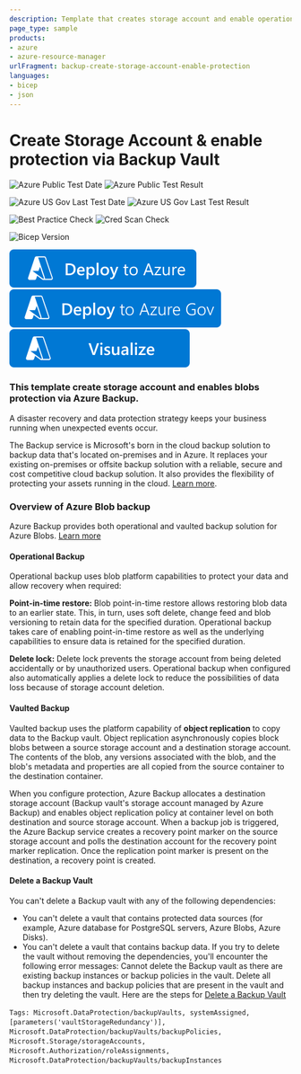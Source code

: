 ```yaml
---
description: Template that creates storage account and enable operational and vaulted backup via Backup Vault
page_type: sample
products:
- azure
- azure-resource-manager
urlFragment: backup-create-storage-account-enable-protection
languages:
- bicep
- json
---
```

# Create Storage Account & enable protection via Backup Vault

![Azure Public Test Date](https://azurequickstartsservice.blob.core.windows.net/badges/quickstarts/microsoft.dataprotection/backup-create-storage-account-enable-protection/PublicLastTestDate.svg)
![Azure Public Test Result](https://azurequickstartsservice.blob.core.windows.net/badges/quickstarts/microsoft.dataprotection/backup-create-storage-account-enable-protection/PublicDeployment.svg)

![Azure US Gov Last Test Date](https://azurequickstartsservice.blob.core.windows.net/badges/quickstarts/microsoft.dataprotection/backup-create-storage-account-enable-protection/FairfaxLastTestDate.svg)
![Azure US Gov Last Test Result](https://azurequickstartsservice.blob.core.windows.net/badges/quickstarts/microsoft.dataprotection/backup-create-storage-account-enable-protection/FairfaxDeployment.svg)

![Best Practice Check](https://azurequickstartsservice.blob.core.windows.net/badges/quickstarts/microsoft.dataprotection/backup-create-storage-account-enable-protection/BestPracticeResult.svg)
![Cred Scan Check](https://azurequickstartsservice.blob.core.windows.net/badges/quickstarts/microsoft.dataprotection/backup-create-storage-account-enable-protection/CredScanResult.svg)

![Bicep Version](https://azurequickstartsservice.blob.core.windows.net/badges/quickstarts/microsoft.dataprotection/backup-create-storage-account-enable-protection/BicepVersion.svg)

[![Deploy To Azure](https://raw.githubusercontent.com/Azure/azure-quickstart-templates/master/1-CONTRIBUTION-GUIDE/images/deploytoazure.svg?sanitize=true)](https://portal.azure.com/#create/Microsoft.Template/uri/https%3A%2F%2Fraw.githubusercontent.com%2FAzure%2Fazure-quickstart-templates%2Fmaster%2Fquickstarts%2Fmicrosoft.dataprotection%2Fbackup-create-storage-account-enable-protection%2Fazuredeploy.json)
[![Deploy To Azure US Gov](https://raw.githubusercontent.com/Azure/azure-quickstart-templates/master/1-CONTRIBUTION-GUIDE/images/deploytoazuregov.svg?sanitize=true)](https://portal.azure.us/#create/Microsoft.Template/uri/https%3A%2F%2Fraw.githubusercontent.com%2FAzure%2Fazure-quickstart-templates%2Fmaster%2Fquickstarts%2Fmicrosoft.dataprotection%2Fbackup-create-storage-account-enable-protection%2Fazuredeploy.json)
[![Visualize](https://raw.githubusercontent.com/Azure/azure-quickstart-templates/master/1-CONTRIBUTION-GUIDE/images/visualizebutton.svg?sanitize=true)](http://armviz.io/#/?load=https%3A%2F%2Fraw.githubusercontent.com%2FAzure%2Fazure-quickstart-templates%2Fmaster%2Fquickstarts%2Fmicrosoft.dataprotection%2Fbackup-create-storage-account-enable-protection%2Fazuredeploy.json)

### This template create storage account and enables blobs protection via Azure Backup.

A disaster recovery and data protection strategy keeps your business running when unexpected events occur.

The Backup service is Microsoft's born in the cloud backup solution to backup data that's located on-premises and in Azure. It replaces your existing on-premises or offsite backup solution with a reliable, secure and cost competitive cloud backup solution. It also provides the flexibility of protecting your assets running in the cloud. [Learn more](http://aka.ms/backup-learn-more/).

### Overview of Azure Blob backup
Azure Backup provides both operational and vaulted backup solution for Azure Blobs. [Learn more](https://docs.microsoft.com/azure/backup/blob-backup-overview)

#### Operational Backup
Operational backup uses blob platform capabilities to protect your data and allow recovery when required:

**Point-in-time restore:** Blob point-in-time restore allows restoring blob data to an earlier state. This, in turn, uses soft delete, change feed and blob versioning to retain data for the specified duration. Operational backup takes care of enabling point-in-time restore as well as the underlying capabilities to ensure data is retained for the specified duration.

**Delete lock:** Delete lock prevents the storage account from being deleted accidentally or by unauthorized users. Operational backup when configured also automatically applies a delete lock to reduce the possibilities of data loss because of storage account deletion.

#### Vaulted Backup
Vaulted backup uses the platform capability of **object replication** to copy data to the Backup vault. Object replication asynchronously copies block blobs between a source storage account and a destination storage account. The contents of the blob, any versions associated with the blob, and the blob's metadata and properties are all copied from the source container to the destination container.

When you configure protection, Azure Backup allocates a destination storage account (Backup vault's storage account managed by Azure Backup) and enables object replication policy at container level on both destination and source storage account. When a backup job is triggered, the Azure Backup service creates a recovery point marker on the source storage account and polls the destination account for the recovery point marker replication. Once the replication point marker is present on the destination, a recovery point is created.

#### Delete a Backup Vault
You can't delete a Backup vault with any of the following dependencies:
- You can't delete a vault that contains protected data sources (for example, Azure database for PostgreSQL servers, Azure Blobs, Azure Disks).
- You can't delete a vault that contains backup data.
If you try to delete the vault without removing the dependencies, you'll encounter the following error messages:
Cannot delete the Backup vault as there are existing backup instances or backup policies in the vault. Delete all backup instances and backup policies that are present in the vault and then try deleting the vault.
Here are the steps for [Delete a Backup Vault](https://docs.microsoft.com/azure/backup/backup-vault-overview#delete-a-backup-vault)

`Tags: Microsoft.DataProtection/backupVaults, systemAssigned, [parameters('vaultStorageRedundancy')], Microsoft.DataProtection/backupVaults/backupPolicies, Microsoft.Storage/storageAccounts, Microsoft.Authorization/roleAssignments, Microsoft.DataProtection/backupVaults/backupInstances`
